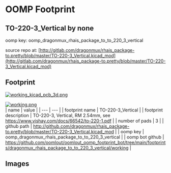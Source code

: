 # OOMP Footprint  
## TO-220-3_Vertical  by none  
  
oomp key: oomp_dragonmux_rhais_package_to_to_220_3_vertical  
  
source repo at: [http://gitlab.com/dragonmux/rhais_package-to.pretty/blob/master/TO-220-3_Vertical.kicad_mod](http://gitlab.com/dragonmux/rhais_package-to.pretty/blob/master/TO-220-3_Vertical.kicad_mod)  
## Footprint  
  
[![working_kicad_pcb_3d.png](working_kicad_pcb_3d_600.png)](working_kicad_pcb_3d.png)  
  
[![working.png](working_600.png)](working.png)  
| name | value | 
| --- | --- | 
| footprint name | TO-220-3_Vertical | 
| footprint description | TO-220-3, Vertical, RM 2.54mm, see https://www.vishay.com/docs/66542/to-220-1.pdf | 
| number of pads | 3 | 
| github path | http://github.com/dragonmux/rhais_package-to.pretty/blob/master/TO-220-3_Vertical.kicad_mod | 
| oomp key | oomp_dragonmux_rhais_package_to_to_220_3_vertical | 
| oomp bot github | https://github.com/oomlout/oomlout_oomp_footprint_bot/tree/main/footprints/dragonmux_rhais_package_to_to_220_3_vertical/working | 
## Images  
